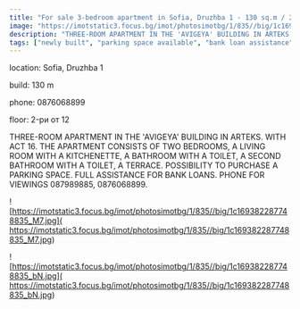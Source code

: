 ```yaml
---
title: "For sale 3-bedroom apartment in Sofia, Druzhba 1 - 130 sq.m / 253500 EUR :: imot.bg Ad"
image: "https://imotstatic3.focus.bg/imot/photosimotbg/1/835//big/1c169382287748835_Ih.jpg"
description: "THREE-ROOM APARTMENT IN THE 'AVIGEYA' BUILDING IN ARTEKS. WITH ACT 16. THE APARTMENT CONSISTS OF TWO BEDROOMS, A LIVING ROOM WITH A KITCHENETTE, A BATHROOM WITH A TOILET, A SECOND BATHROOM WITH A TOILET, A TERRACE. POSSIBILITY TO PURCHASE A PARKING SPACE. FULL ASSISTANCE FOR BANK LOANS. PHONE FOR VIEWINGS 087989885, 0876068899."
tags: ["newly built", "parking space available", "bank loan assistance"]
---
```


location: Sofia, Druzhba 1

build: 130 m

phone: 0876068899

floor: 2-ри от 12

THREE-ROOM APARTMENT IN THE 'AVIGEYA' BUILDING IN ARTEKS. WITH ACT 16. THE APARTMENT CONSISTS OF TWO BEDROOMS, A LIVING ROOM WITH A KITCHENETTE, A BATHROOM WITH A TOILET, A SECOND BATHROOM WITH A TOILET, A TERRACE. POSSIBILITY TO PURCHASE A PARKING SPACE. FULL ASSISTANCE FOR BANK LOANS. PHONE FOR VIEWINGS 087989885, 0876068899.


![https://imotstatic3.focus.bg/imot/photosimotbg/1/835//big/1c169382287748835_M7.jpg]( https://imotstatic3.focus.bg/imot/photosimotbg/1/835//big/1c169382287748835_M7.jpg)


![https://imotstatic3.focus.bg/imot/photosimotbg/1/835//big/1c169382287748835_bN.jpg]( https://imotstatic3.focus.bg/imot/photosimotbg/1/835//big/1c169382287748835_bN.jpg)


